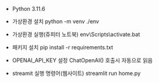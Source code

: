- Python 3.11.6

- 가상환경 설치
  python -m venv ./env

- 가상환경 실행(쥬피터 노트북)
  env\Scripts\activate.bat

- 패키지 설치
  pip install -r requirements.txt

- OPENAI_API_KEY 설정
  ChatOpenAI() 호출시 자동으로 읽음

- streamit 실행 명령어(웹사이트)
  streamlit run home.py
